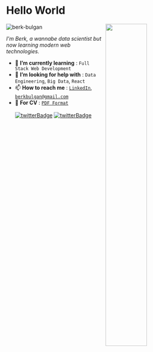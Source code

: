 <h1>Hello World</h1>
<img src="https://imgur.com/Z9n1y5S.gif" height=47% width=47% align="right">
<p align="left"> <img src="https://komarev.com/ghpvc/?username=berkbulgan" alt="berk-bulgan" /> </p>

<p><i> I'm Berk, a wannabe data scientist but now learning modern web technologies.</i></p>
<ul>
<li> 🌱 <b>I’m currently learning</b> : <code>Full Stack Web Development</code></li>
<!--<li> 💬 <b>Ask me about</b> : <code>Web Development</code>, <code>Git/Github</code>, <code>Python</code></li>-->
<li> 🤔 <b>I’m looking for help with</b> : <code>Data Engineering</code>, <code>Big Data</code>, <code>React</code> </li>
<li> 📫 <b>How to reach me</b> : <code><a href="https://www.linkedin.com/in/ibrahim-berk-bul%C4%9Fan-bb7a11127/">LinkedIn</a></code>, <code><a href="mailto: berkbulgan@gmail.com">berkbulgan@gmail.com</a></code></li>
<li> 📑 <b>For CV</b> : <a href="http://github.com/berkbulgan/berkbulgan/cv.pdf"><code>PDF Format</code></a></li>
<br>
<a href="https://twitter.com/AbrahamBulgs"><img src="https://img.shields.io/badge/Twitter-1DA1F2?style=for-the-badge&logo=twitter&logoColor=white" alt="twitterBadge"></a>
<a href="https://instagram.com/BerkBulgan"><img src="https://img.shields.io/badge/Instagram-E4405F?style=for-the-badge&logo=instagram&logoColor=white" alt="twitterBadge"></a>
<!--<li> 👩‍💻 <b>Portfolio</b> : <code><a href="https://berkbulgan.com/portfolio/">https://berkbulgan.com/portfolio/</a></code></li>-->



<!--
- 🔭 I’m currently working on ...
- 🌱 I’m currently learning ...
- 👯 I’m looking to collaborate on ...
- 🤔 I’m looking for help with ...
- 💬 Ask me about ...
- 📫 How to reach me: ...
- 😄 Pronouns: ...
- ⚡ Fun fact: ...
-->
